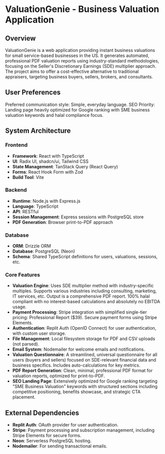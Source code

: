 # ValuationGenie - Business Valuation Application

## Overview

ValuationGenie is a web application providing instant business valuations for small service-based businesses in the US. It generates automated, professional PDF valuation reports using industry-standard methodologies, focusing on the Seller's Discretionary Earnings (SDE) multiplier approach. The project aims to offer a cost-effective alternative to traditional appraisers, targeting business buyers, sellers, brokers, and consultants.

## User Preferences

Preferred communication style: Simple, everyday language.
SEO Priority: Landing page heavily optimized for Google ranking with SME business valuation keywords and halal compliance focus.

## System Architecture

### Frontend
- **Framework**: React with TypeScript
- **UI**: Radix UI, shadcn/ui, Tailwind CSS
- **State Management**: TanStack Query (React Query)
- **Forms**: React Hook Form with Zod
- **Build Tool**: Vite

### Backend
- **Runtime**: Node.js with Express.js
- **Language**: TypeScript
- **API**: RESTful
- **Session Management**: Express sessions with PostgreSQL store
- **PDF Generation**: Browser print-to-PDF approach

### Database
- **ORM**: Drizzle ORM
- **Database**: PostgreSQL (Neon)
- **Schema**: Shared TypeScript definitions for users, valuations, sessions, etc.

### Core Features
- **Valuation Engine**: Uses SDE multiplier method with industry-specific multiples. Supports various industries including consulting, marketing, IT services, etc. Output is a comprehensive PDF report. 100% halal compliant with no interest-based calculations and absolutely no EBITDA usage.
- **Payment Processing**: Stripe integration with simplified single-tier pricing: Professional Report ($39). Secure payment forms using Stripe Elements.
- **Authentication**: Replit Auth (OpenID Connect) for user authentication, with custom user storage.
- **File Management**: Local filesystem storage for PDF and CSV uploads (not parsed).
- **Email System**: Nodemailer for welcome emails and notifications.
- **Valuation Questionnaire**: A streamlined, universal questionnaire for all users (buyers and sellers) focused on SDE-relevant financial data and business specifics. Includes auto-calculations for key metrics.
- **PDF Report Generation**: Clean, minimal, professional PDF format for valuation reports, optimized for print-to-PDF.
- **SEO Landing Page**: Extensively optimized for Google ranking targeting "SME Business Valuation" keywords with structured sections including competitive positioning, benefits showcase, and strategic CTA placement.

## External Dependencies

- **Replit Auth**: OAuth provider for user authentication.
- **Stripe**: Payment processing and subscription management, including Stripe Elements for secure forms.
- **Neon**: Serverless PostgreSQL hosting.
- **Nodemailer**: For sending transactional emails.